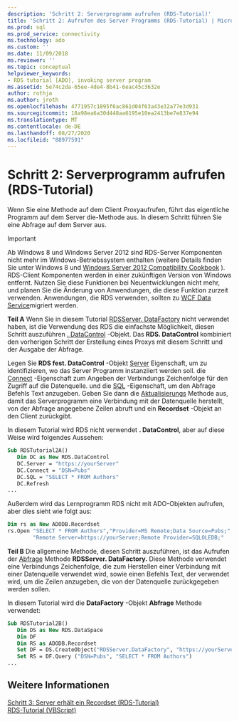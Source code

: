 ```yaml
---
description: 'Schritt 2: Serverprogramm aufrufen (RDS-Tutorial)'
title: 'Schritt 2: Aufrufen des Server Programms (RDS-Tutorial) | Microsoft-Dokumentation'
ms.prod: sql
ms.prod_service: connectivity
ms.technology: ado
ms.custom: ''
ms.date: 11/09/2018
ms.reviewer: ''
ms.topic: conceptual
helpviewer_keywords:
- RDS tutorial [ADO], invoking server program
ms.assetid: 5e74c2da-65ee-4de4-8b41-6eac45c3632e
author: rothja
ms.author: jroth
ms.openlocfilehash: 4771957c1895f6ac861d04f63a43e32a77e3d931
ms.sourcegitcommit: 18a98ea6a30d448aa6195e10ea2413be7e837e94
ms.translationtype: MT
ms.contentlocale: de-DE
ms.lasthandoff: 08/27/2020
ms.locfileid: "88977591"
---
```

# <a name="step-2-invoke-the-server-program-rds-tutorial"></a>Schritt 2: Serverprogramm aufrufen (RDS-Tutorial)
Wenn Sie eine Methode auf dem Client *Proxy*aufrufen, führt das eigentliche Programm auf dem Server die-Methode aus. In diesem Schritt führen Sie eine Abfrage auf dem Server aus.  
  
> [!IMPORTANT]
>  Ab Windows 8 und Windows Server 2012 sind RDS-Server Komponenten nicht mehr im Windows-Betriebssystem enthalten (weitere Details finden Sie unter Windows 8 und [Windows Server 2012 Compatibility Cookbook](https://www.microsoft.com/download/details.aspx?id=27416) ). RDS-Client Komponenten werden in einer zukünftigen Version von Windows entfernt. Nutzen Sie diese Funktionen bei Neuentwicklungen nicht mehr, und planen Sie die Änderung von Anwendungen, die diese Funktion zurzeit verwenden. Anwendungen, die RDS verwenden, sollten zu [WCF Data Service](https://go.microsoft.com/fwlink/?LinkId=199565)migriert werden.  
  
 **Teil A** Wenn Sie in diesem Tutorial [RDSServer. DataFactory](../../reference/rds-api/datafactory-object-rdsserver.md) nicht verwendet haben, ist die Verwendung des RDS die einfachste Möglichkeit, diesen Schritt auszuführen [. DataControl](../../reference/rds-api/datacontrol-object-rds.md) -Objekt. Das **RDS. DataControl** kombiniert den vorherigen Schritt der Erstellung eines Proxys mit diesem Schritt und der Ausgabe der Abfrage.  
  
 Legen Sie **RDS fest. DataControl** -Objekt [Server](../../reference/rds-api/server-property-rds.md) Eigenschaft, um zu identifizieren, wo das Server Programm instanziiert werden soll. die [Connect](../../reference/rds-api/connect-property-rds.md) -Eigenschaft zum Angeben der Verbindungs Zeichenfolge für den Zugriff auf die Datenquelle. und die [SQL](../../reference/rds-api/sql-property.md) -Eigenschaft, um den Abfrage Befehls Text anzugeben. Geben Sie dann die [Aktualisierungs](../../reference/rds-api/refresh-method-rds.md) Methode aus, damit das Serverprogramm eine Verbindung mit der Datenquelle herstellt, von der Abfrage angegebene Zeilen abruft und ein **Recordset** -Objekt an den Client zurückgibt.  
  
 In diesem Tutorial wird RDS nicht verwendet **. DataControl**, aber auf diese Weise wird folgendes Aussehen:  
  
```vb
Sub RDSTutorial2A()  
   Dim DC as New RDS.DataControl  
   DC.Server = "https://yourServer"  
   DC.Connect = "DSN=Pubs"  
   DC.SQL = "SELECT * FROM Authors"  
   DC.Refresh  
...  
```  
  
 Außerdem wird das Lernprogramm RDS nicht mit ADO-Objekten aufrufen, aber dies sieht wie folgt aus:  
  
```vb
Dim rs as New ADODB.Recordset  
rs.Open "SELECT * FROM Authors","Provider=MS Remote;Data Source=Pubs;" & _  
        "Remote Server=https://yourServer;Remote Provider=SQLOLEDB;"  
```  
  
 **Teil B** Die allgemeine Methode, diesen Schritt auszuführen, ist das Aufrufen der [Abfrage](../../reference/rds-api/query-method-rds.md) Methode **RDSServer. DataFactory.** Diese Methode verwendet eine Verbindungs Zeichenfolge, die zum Herstellen einer Verbindung mit einer Datenquelle verwendet wird, sowie einen Befehls Text, der verwendet wird, um die Zeilen anzugeben, die von der Datenquelle zurückgegeben werden sollen.  
  
 In diesem Tutorial wird die **DataFactory** -Objekt **Abfrage** Methode verwendet:  
  
```vb
Sub RDSTutorial2B()  
   Dim DS as New RDS.DataSpace  
   Dim DF  
   Dim RS as ADODB.Recordset  
   Set DF = DS.CreateObject("RDSServer.DataFactory", "https://yourServer")  
   Set RS = DF.Query ("DSN=Pubs", "SELECT * FROM Authors")  
...  
```  
  
## <a name="see-also"></a>Weitere Informationen  
 [Schritt 3: Server erhält ein Recordset (RDS-Tutorial)](./step-3-server-obtains-a-recordset-rds-tutorial.md)   
 [RDS-Tutorial (VBScript)](./rds-tutorial-vbscript.md)